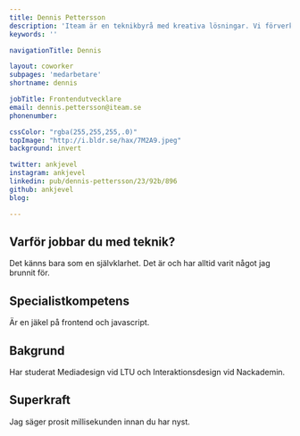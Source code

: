 ```yaml
---
title: Dennis Pettersson
description: 'Iteam är en teknikbyrå med kreativa lösningar. Vi förverkligar dina idéer.'
keywords: ''

navigationTitle: Dennis

layout: coworker
subpages: 'medarbetare'
shortname: dennis

jobTitle: Frontendutvecklare
email: dennis.pettersson@iteam.se
phonenumber:

cssColor: "rgba(255,255,255,.0)"
topImage: "http://i.bldr.se/hax/7M2A9.jpeg"
background: invert

twitter: ankjevel
instagram: ankjevel
linkedin: pub/dennis-pettersson/23/92b/896
github: ankjevel
blog:

---
```


## Varför jobbar du med teknik?
Det känns bara som en självklarhet. Det är och har alltid varit något jag brunnit för.

## Specialistkompetens
Är en jäkel på frontend och javascript.

## Bakgrund
Har studerat Mediadesign vid LTU och Interaktionsdesign vid Nackademin.

## Superkraft
Jag säger prosit millisekunden innan du har nyst.